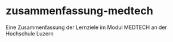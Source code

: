 # zusammenfassung-medtech
Eine Zusammenfassung der Lernziele im Modul MEDTECH an der Hochschule Luzern
